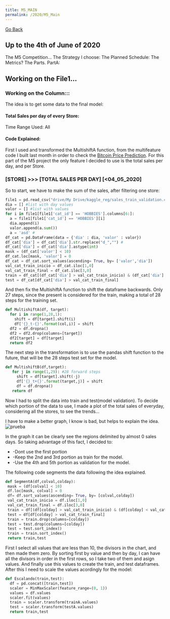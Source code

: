 ```yaml
---
title: M5_MAIN
permalink: /2020/M5_Main
---
```

[Go Back](https://paulb86uk.github.io/PP_ART.github.io/)

## Up to the 4th of June of 2020

The M5 Competition...
The Strategy I choose:
The Planned Schedule:
The Metrics?
The Parts.
PartA: 
## Working on the File1...
### Working on the Column:::

The idea is to get some data to the final model:
#### Total Sales per day of every Store: 
Time Range Used: All

#### Code Explained:
First I used and transformed the MultishiftA function, from the multifeature code I built last month in order to check the [Bitcoin Price Prediction](https://medium.com/@PP_ART/time-series-forecasting-neural-networks-2ecd302a3e02). For this part of the M5 project the only feature I decided to use is the total sales per day, and per Store.

### [STORE] >>> [TOTAL SALES PER DAY]  [<04_05_2020]

So to start, we have to make the sum of the sales, after filtering one store:
```python
file1 = pd.read_csv("drive/My Drive/kaggle_reg/sales_train_validation.csv") 
dia = [] #list with day values
valor = [] #list with values
for i in file1[file1['cat_id'] == 'HOBBIES'].columns[6:]: 
  a = file1[file1['cat_id'] == 'HOBBIES'][i] 
  dia.append(i)
  valor.append(a.sum()) 
  a = 'asd' #
df_cat = pd.DataFrame(data = {'dia' : dia, 'valor' : valor}) 
df_cat['dia'] = df_cat['dia'].str.replace("d_","") #
df_cat['dia'] = df_cat['dia'].astype(int)  
mask = (df_cat['valor'] < 10) 
df_cat.loc[mask, 'valor'] = 0 
df_cat = df_cat.sort_values(ascending= True, by= ['valor','dia']) 
val_cat_train_inicio = df_cat.iloc[1,0] 
val_cat_train_final = df_cat.iloc[3,0] 
train = df_cat[(df_cat['dia'] > val_cat_train_inicio) & (df_cat['dia'] < val_cat_train_final)]
test = df_cat[df_cat['dia'] > val_cat_train_final] 
```

And then fix the MultishiftA function to shift the dataframe backwards. Only 27 steps, since the present is considered for the train, making a total of 28 steps for the training set.
```python
def MultishiftA(df, target):
  for i in range(1,28,1): 
    shift = df[target].shift(i)
    df['{}_t-{}'.format(col,i)] = shift 
  df2 = df.dropna() 
  df2 = df2.drop(columns=[target])
  df2[target] = df[target]
  return df2
 ```
 
 The next step in the transformation is to use the pandas shift function to the future, that will be the 28 steps test set for the model.
 ```python
 def MultishiftB(df,target):
    for j in range(1,29): #28 forward steps
      shift = df[target].shift(-j) 
      df['{}_t+{}'.format(target,j)] = shift 
      df = df.dropna()
    return df
  ```
 Now I had to split the data into train and test(model validation). To decide which portion of the data to use, I made a plot of the total sales of everyday, considering all the stores, to see the trends...
 
  I have to make a better graph, I know is bad, but helps to explain the idea.
  ![prueba](https://paulb86uk.github.io/PP_ART.github.io/2020/Total_Ventas.png)
  
  In the graph it can be clearly see the regions delimited by almost 0 sales days.
  So taking advantage of this fact, I decided to:
  
*   -Dont use the first portion
*   -Keep the 2nd and 3rd portion as train for the model.
*   -Use the 4th and 5th portion as validation for the model.

The following code segments the data following the idea explained.
 
 ```python
 def SegmentA(df,colval,colday):
  mask = (df[colval] < 10)
  df.loc[mask, colval] = 0
  df= df.sort_values(ascending= True, by= [colval,colday]) 
  val_cat_train_inicio = df.iloc[1,0]
  val_cat_train_final = df.iloc[3,0]
  train = df[(df[colday] > val_cat_train_inicio) & (df[colday] < val_cat_train_final)]
  test = df[df[colday] > val_cat_train_final]
  train = train.drop(columns=[colday])
  test = test.drop(columns=[colday])
  test = test.sort_index()
  train = train.sort_index()
  return train,test
```
First I select all values that are less than 10, the divisors in the chart, and then made them zero. By sorting first by value and then by day, I can have all the divisors in order in the first rows, so I take two of them and asign values. And finally use this values to create the train, and test dataframes. After this I need to scale the values acordingly for the model:

```python
def Escalando(train,test):
  df = pd.concat([train,test])
  scaler = MinMaxScaler(feature_range=(0, 1))
  values = df.values
  scaler.fit(values)
  train = scaler.transform(trainA.values)
  test = scaler.transform(testA.values)
  return train,test
 ```
  
 
 

